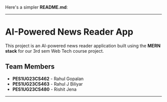 Here's a simpler **README.md**:

---

# AI-Powered News Reader App  

This project is an AI-powered news reader application built using the **MERN stack** for our 3rd sem Web Tech course project. 

## Team Members  

- **PES1UG23CS462** - Rahul Gopalan  
- **PES1UG23CS463** - Rahul J Biliyar  
- **PES1UG23CS480** - Rishit Jena  

---  
